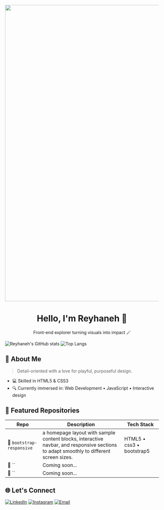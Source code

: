 <p align="center">
<img width="2560" height="968" alt="Project (20250802115532)" src="https://github.com/user-attachments/assets/0227414f-63cc-4c30-83d7-405c659ef4dc" />
</p>

<h1 align="center">Hello, I'm Reyhaneh 👋</h1>
<p align="center">Front-end explorer turning visuals into impact 🪄</p>

![Reyhaneh's GitHub stats](https://github-readme-stats.vercel.app/api?username=reyhanneh-gh&hide=contribs,prs&show_icons=true&theme=material-palenight&rank_icon=github&hide_border=true)
![Top Langs](https://github-readme-stats.vercel.app/api/top-langs/?username=reyhanneh-gh&layout=compact&theme=material-palenight&hide_border=true)


## 💫 About Me

> Detail-oriented with a love for playful, purposeful design.

- 💻 Skilled in HTML5 & CSS3
- 🔍 Currently immersed in: Web Development • JavaScript • Interactive design

## 🔮 Featured Repositories

| Repo | Description | Tech Stack |
|------|-------------|------------|
| 💜 `bootstrap-responsive` | a homepage layout with sample content blocks, interactive navbar, and responsive sections to adapt smoothly to different screen sizes. | HTML5 • css3 • bootstrap5 |
| 🧩 `` | Coming soon... |  |
| 🍇 `` | Coming soon... |  |

## 🌐 Let's Connect

[![LinkedIn](https://img.shields.io/badge/-LinkedIn-800080?style=flat-square&logo=linkedin&logoColor=white)](https://www.linkedin.com/in/reyhaneh-ghalambor-76a889368/)
[![Instagram](https://img.shields.io/badge/-Instagram-800080?style=flat-square&logo=instagram&logoColor=white)](https://www.instagram.com/reyhaneh.alt/)
[![Email](https://img.shields.io/badge/-Email-800080?style=flat-square&logo=gmail&logoColor=white)](reyhaneh80ghalambor@gmail.com)

